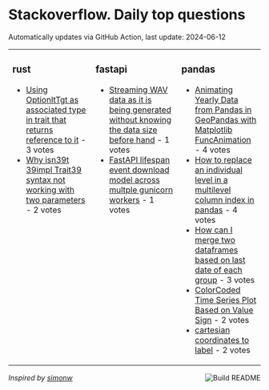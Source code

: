 # Stackoverflow. Daily top questions 

Automatically updates via GitHub Action, last update: <!-- date starts -->2024-06-12<!-- date ends -->


<table><tr><td valign="top" width="33%">

### rust
<!-- rust starts -->
* [Using OptionltTgt as associated type in trait that returns reference to it](https://stackoverflow.com/questions/78609715/using-optiont-as-associated-type-in-trait-that-returns-reference-to-it) - 3 votes
* [Why isn39t 39impl Trait39 syntax not working with two parameters](https://stackoverflow.com/questions/78614404/why-isnt-impl-trait-syntax-not-working-with-two-parameters) - 2 votes
<!-- rust ends -->
</td><td valign="top" width="34%">


### fastapi
<!-- fastapi starts -->
* [Streaming WAV data as it is being generated without knowing the data size before hand](https://stackoverflow.com/questions/78608251/streaming-wav-data-as-it-is-being-generated-without-knowing-the-data-size-before) - 1 votes
* [FastAPI lifespan event download model across multple gunicorn workers](https://stackoverflow.com/questions/78608190/fastapi-lifespan-event-download-model-across-multple-gunicorn-workers) - 1 votes
<!-- fastapi ends -->
</td><td valign="top" width="34%">


### pandas
<!-- pandas starts -->
* [Animating Yearly Data from Pandas in GeoPandas with Matplotlib FuncAnimation](https://stackoverflow.com/questions/78609465/animating-yearly-data-from-pandas-in-geopandas-with-matplotlib-funcanimation) - 4 votes
* [How to replace an individual level in a multilevel column index in pandas](https://stackoverflow.com/questions/78605817/how-to-replace-an-individual-level-in-a-multi-level-column-index-in-pandas) - 4 votes
* [How can I merge two dataframes based on last date of each group](https://stackoverflow.com/questions/78613926/how-can-i-merge-two-dataframes-based-on-last-date-of-each-group) - 3 votes
* [ColorCoded Time Series Plot Based on Value Sign](https://stackoverflow.com/questions/78608557/color-coded-time-series-plot-based-on-value-sign) - 2 votes
* [cartesian coordinates to label](https://stackoverflow.com/questions/78608434/cartesian-coordinates-to-label) - 2 votes
<!-- pandas ends -->
</td></tr></table>

<a href="https://github.com/hp0404/hp0404/actions"><img src="https://github.com/hp0404/hp0404/workflows/Build%20README/badge.svg" align="right" alt="Build README"></a> <p>*Inspired by  [simonw](https://github.com/simonw/simonw)*</p>
